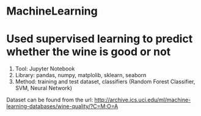 # MachineLearning
# Used supervised learning to predict whether the wine is good or not
  1. Tool: Jupyter Notebook
  2. Library: pandas, numpy, matplolib, sklearn, seaborn
  3. Method: training and test dataset, classifiers (Random Forest Classifier, SVM, Neural Network)

Dataset can be found from the url: http://archive.ics.uci.edu/ml/machine-learning-databases/wine-quality/?C=M;O=A
  
